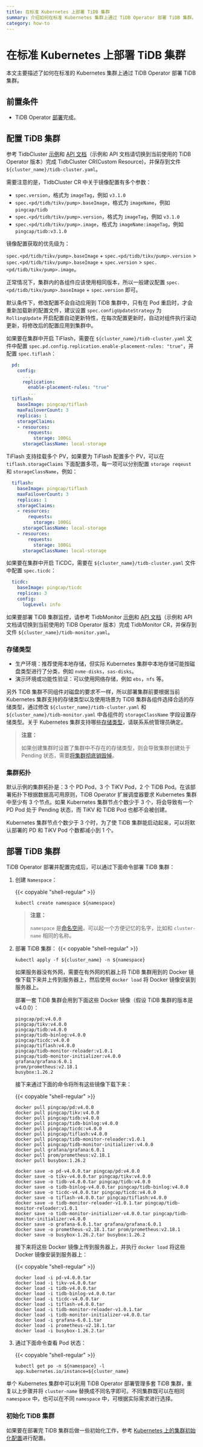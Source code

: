 ```yaml
---
title: 在标准 Kubernetes 上部署 TiDB 集群
summary: 介绍如何在标准 Kubernetes 集群上通过 TiDB Operator 部署 TiDB 集群。
category: how-to
---
```


# 在标准 Kubernetes 上部署 TiDB 集群

本文主要描述了如何在标准的 Kubernetes 集群上通过 TiDB Operator 部署 TiDB 集群。

## 前置条件

* TiDB Operator [部署](deploy-tidb-operator.md)完成。

## 配置 TiDB 集群

参考 TidbCluster [示例](https://github.com/pingcap/tidb-operator/blob/master/examples/basic/tidb-cluster.yaml)和 [API 文档](https://github.com/pingcap/tidb-operator/blob/master/docs/api-references/docs.md)（示例和 API 文档请切换到当前使用的 TiDB Operator 版本）完成 TidbCluster CR(Custom Resource)，并保存到文件 `${cluster_name}/tidb-cluster.yaml`。

需要注意的是，TidbCluster CR 中关于镜像配置有多个参数：

- `spec.version`，格式为 `imageTag`，例如 `v3.1.0`
- `spec.<pd/tidb/tikv/pump>.baseImage`，格式为 `imageName`，例如 `pingcap/tidb`
- `spec.<pd/tidb/tikv/pump>.version`，格式为 `imageTag`，例如 `v3.1.0`
- `spec.<pd/tidb/tikv/pump>.image`，格式为 `imageName:imageTag`，例如 `pingcap/tidb:v3.1.0`

镜像配置获取的优先级为：

`spec.<pd/tidb/tikv/pump>.baseImage` + `spec.<pd/tidb/tikv/pump>.version` > `spec.<pd/tidb/tikv/pump>.baseImage` + `spec.version` > `spec.<pd/tidb/tikv/pump>.image`。

正常情况下，集群内的各组件应该使用相同版本，所以一般建议配置 `spec.<pd/tidb/tikv/pump>.baseImage` + `spec.version` 即可。

默认条件下，修改配置不会自动应用到 TiDB 集群中，只有在 Pod 重启时，才会重新加载新的配置文件，建议设置 `spec.configUpdateStrategy` 为 `RollingUpdate` 开启配置自动更新特性，在每次配置更新时，自动对组件执行滚动更新，将修改后的配置应用到集群中。

如果要在集群中开启 TiFlash，需要在 `${cluster_name}/tidb-cluster.yaml` 文件中配置 `spec.pd.config.replication.enable-placement-rules: "true"`，并配置 `spec.tiflash`：

```yaml
  pd:
    config:
      ...
      replication:
        enable-placement-rules: "true"
        ...
  tiflash:
    baseImage: pingcap/tiflash
    maxFailoverCount: 3
    replicas: 1
    storageClaims:
    - resources:
        requests:
          storage: 100Gi
      storageClassName: local-storage
```

TiFlash 支持挂载多个 PV，如果要为 TiFlash 配置多个 PV，可以在 `tiflash.storageClaims` 下面配置多项，每一项可以分别配置 `storage reqeust` 和 `storageClassName`，例如：

```yaml
  tiflash:
    baseImage: pingcap/tiflash
    maxFailoverCount: 3
    replicas: 1
    storageClaims:
    - resources:
        requests:
          storage: 100Gi
      storageClassName: local-storage
    - resources:
        requests:
          storage: 100Gi
      storageClassName: local-storage
```

如果要在集群中开启 TiCDC，需要在 `${cluster_name}/tidb-cluster.yaml` 文件中配置 `spec.ticdc`：

```yaml
  ticdc:
    baseImage: pingcap/ticdc
    replicas: 3
    config:
      logLevel: info
```

如果要部署 TiDB 集群监控，请参考 TidbMonitor [示例](https://github.com/pingcap/tidb-operator/blob/master/manifests/monitor/tidb-monitor.yaml)和 [API 文档](https://github.com/pingcap/tidb-operator/blob/master/docs/api-references/docs.md)（示例和 API 文档请切换到当前使用的 TiDB Operator 版本）完成 TidbMonitor CR，并保存到文件 `${cluster_name}/tidb-monitor.yaml`。

### 存储类型

- 生产环境：推荐使用本地存储，但实际 Kubernetes 集群中本地存储可能按磁盘类型进行了分类，例如 `nvme-disks`，`sas-disks`。
- 演示环境或功能性验证：可以使用网络存储，例如 `ebs`，`nfs` 等。

另外 TiDB 集群不同组件对磁盘的要求不一样，所以部署集群前要根据当前 Kubernetes 集群支持的存储类型以及使用场景为 TiDB 集群各组件选择合适的存储类型，通过修改 `${cluster_name}/tidb-cluster.yaml` 和 `${cluster_name}/tidb-monitor.yaml` 中各组件的 `storageClassName` 字段设置存储类型。关于 Kubernetes 集群支持哪些[存储类型](configure-storage-class.md)，请联系系统管理员确定。

> **注意：**
>
> 如果创建集群时设置了集群中不存在的存储类型，则会导致集群创建处于 Pending 状态，需要[将集群彻底销毁掉](destroy-a-tidb-cluster.md)。

### 集群拓扑

默认示例的集群拓扑是：3 个 PD Pod，3 个 TiKV Pod，2 个 TiDB Pod。在该部署拓扑下根据数据高可用原则，TiDB Operator 扩展调度器要求 Kubernetes 集群中至少有 3 个节点。如果 Kubernetes 集群节点个数少于 3 个，将会导致有一个 PD Pod 处于 Pending 状态，而 TiKV 和 TiDB Pod 也都不会被创建。

Kubernetes 集群节点个数少于 3 个时，为了使 TiDB 集群能启动起来，可以将默认部署的 PD 和 TiKV Pod 个数都减小到 1 个。

## 部署 TiDB 集群

TiDB Operator 部署并配置完成后，可以通过下面命令部署 TiDB 集群：

1. 创建 `Namespace`：

    {{< copyable "shell-regular" >}}

    ```shell
    kubectl create namespace ${namespace}
    ```

    > **注意：**
    >
    > `namespace` 是[命名空间](https://kubernetes.io/docs/concepts/overview/working-with-objects/namespaces/)，可以起一个方便记忆的名字，比如和 `cluster-name` 相同的名称。

2. 部署 TiDB 集群：
    {{< copyable "shell-regular" >}}

    ``` shell
    kubectl apply -f ${cluster_name} -n ${namespace}
    ```

    如果服务器没有外网，需要在有外网的机器上将 TiDB 集群用到的 Docker 镜像下载下来并上传到服务器上，然后使用 `docker load` 将 Docker 镜像安装到服务器上。

    部署一套 TiDB 集群会用到下面这些 Docker 镜像（假设 TiDB 集群的版本是 v4.0.0）：

    ```shell
    pingcap/pd:v4.0.0
    pingcap/tikv:v4.0.0
    pingcap/tidb:v4.0.0
    pingcap/tidb-binlog:v4.0.0
    pingcap/ticdc:v4.0.0
    pingcap/tiflash:v4.0.0
    pingcap/tidb-monitor-reloader:v1.0.1
    pingcap/tidb-monitor-initializer:v4.0.0
    grafana/grafana:6.0.1
    prom/prometheus:v2.18.1
    busybox:1.26.2
    ```

    接下来通过下面的命令将所有这些镜像下载下来：

    {{< copyable "shell-regular" >}}

    ```shell
    docker pull pingcap/pd:v4.0.0
    docker pull pingcap/tikv:v4.0.0
    docker pull pingcap/tidb:v4.0.0
    docker pull pingcap/tidb-binlog:v4.0.0
    docker pull pingcap/ticdc:v4.0.0
    docker pull pingcap/tiflash:v4.0.0
    docker pull pingcap/tidb-monitor-reloader:v1.0.1
    docker pull pingcap/tidb-monitor-initializer:v4.0.0
    docker pull grafana/grafana:6.0.1
    docker pull prom/prometheus:v2.18.1
    docker pull busybox:1.26.2

    docker save -o pd-v4.0.0.tar pingcap/pd:v4.0.0
    docker save -o tikv-v4.0.0.tar pingcap/tikv:v4.0.0
    docker save -o tidb-v4.0.0.tar pingcap/tidb:v4.0.0
    docker save -o tidb-binlog-v4.0.0.tar pingcap/tidb-binlog:v4.0.0
    docker save -o ticdc-v4.0.0.tar pingcap/ticdc:v4.0.0
    docker save -o tiflash-v4.0.0.tar pingcap/tiflash:v4.0.0
    docker save -o tidb-monitor-reloader-v1.0.1.tar pingcap/tidb-monitor-reloader:v1.0.1
    docker save -o tidb-monitor-initializer-v4.0.0.tar pingcap/tidb-monitor-initializer:v4.0.0
    docker save -o grafana-6.0.1.tar grafana/grafana:6.0.1
    docker save -o prometheus-v2.18.1.tar prom/prometheus:v2.18.1
    docker save -o busybox-1.26.2.tar busybox:1.26.2
    ```

    接下来将这些 Docker 镜像上传到服务器上，并执行 `docker load` 将这些 Docker 镜像安装到服务器上：

    {{< copyable "shell-regular" >}}

    ```shell
    docker load -i pd-v4.0.0.tar
    docker load -i tikv-v4.0.0.tar
    docker load -i tidb-v4.0.0.tar
    docker load -i tidb-binlog-v4.0.0.tar
    docker load -i ticdc-v4.0.0.tar
    docker load -i tiflash-v4.0.0.tar
    docker load -i tidb-monitor-reloader-v1.0.1.tar
    docker load -i tidb-monitor-initializer-v4.0.0.tar
    docker load -i grafana-6.0.1.tar
    docker load -i prometheus-v2.18.1.tar
    docker load -i busybox-1.26.2.tar
    ```

3. 通过下面命令查看 Pod 状态：

    {{< copyable "shell-regular" >}}

    ``` shell
    kubectl get po -n ${namespace} -l app.kubernetes.io/instance=${cluster_name}
    ```

单个 Kubernetes 集群中可以利用 TiDB Operator 部署管理多套 TiDB 集群，重复以上步骤并将 `cluster-name` 替换成不同名字即可。不同集群既可以在相同 `namespace` 中，也可以在不同 `namespace` 中，可根据实际需求进行选择。

### 初始化 TiDB 集群

如果要在部署完 TiDB 集群后做一些初始化工作，参考 [Kubernetes 上的集群初始化配置](initialize-a-cluster.md)进行配置。

